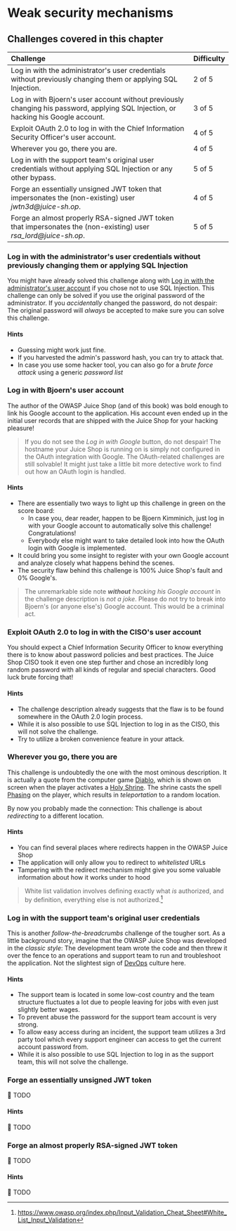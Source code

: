 # Weak security mechanisms

## Challenges covered in this chapter

| Challenge                                                                                                                          | Difficulty |
|:-----------------------------------------------------------------------------------------------------------------------------------|:-----------|
| Log in with the administrator's user credentials without previously changing them or applying SQL Injection.                       | 2 of 5     |
| Log in with Bjoern's user account without previously changing his password, applying SQL Injection, or hacking his Google account. | 3 of 5     |
| Exploit OAuth 2.0 to log in with the Chief Information Security Officer's user account.                                            | 4 of 5     |
| Wherever you go, there you are.                                                                                                    | 4 of 5     |
| Log in with the support team's original user credentials without applying SQL Injection or any other bypass.                       | 5 of 5     |
| Forge an essentially unsigned JWT token that impersonates the (non-existing) user _jwtn3d@juice-sh.op_.                            | 4 of 5     |
| Forge an almost properly RSA-signed JWT token that impersonates the (non-existing) user _rsa_lord@juice-sh.op_.                    | 5 of 5     |

### Log in with the administrator's user credentials without previously changing them or applying SQL Injection

You might have already solved this challenge along with
[Log in with the administrator's user account](sqli.md#log-in-with-the-administrators-user-account)
if you chose not to use SQL Injection. This challenge can only be solved
if you use the original password of the administrator. If you
_accidentally_ changed the password, do not despair: The original
password will _always_ be accepted to make sure you can solve this
challenge.

#### Hints

* Guessing might work just fine.
* If you harvested the admin's password hash, you can try to attack
  that.
* In case you use some hacker tool, you can also go for a _brute force
  attack_ using a generic _password list_

### Log in with Bjoern's user account

The author of the OWASP Juice Shop (and of this book) was bold enough to
link his Google account to the application. His account even ended up in
the initial user records that are shipped with the Juice Shop for your
hacking pleasure!

> If you do not see the _Log in with Google_ button, do not despair! The
> hostname your Juice Shop is running on is simply not configured in the
> OAuth integration with Google. The OAuth-related challenges are still
> solvable! It might just take a little bit more detective work to find
> out how an OAuth login is handled.

#### Hints

* There are essentially two ways to light up this challenge in green on
  the score board:
  * In case you, dear reader, happen to be Bjoern Kimminich, just log in
    with your Google account to automatically solve this challenge!
    Congratulations!
  * Everybody else might want to take detailed look into how the OAuth
    login with Google is implemented.
* It could bring you some insight to register with your own Google
  account and analyze closely what happens behind the scenes.
* The security flaw behind this challenge is 100% Juice Shop's fault and
  0% Google's.

> The unremarkable side note _**without** hacking his Google account_ in
> the challenge description is _not a joke_. Please do not try to break
> into Bjoern's (or anyone else's) Google account. This would be a
> criminal act.

### Exploit OAuth 2.0 to log in with the CISO's user account

You should expect a Chief Information Security Officer to know
everything there is to know about password policies and best practices.
The Juice Shop CISO took it even one step further and chose an
incredibly long random password with all kinds of regular and special
characters. Good luck brute forcing that!

#### Hints

* The challenge description already suggests that the flaw is to be
  found somewhere in the OAuth 2.0 login process.
* While it is also possible to use SQL Injection to log in as the CISO,
  this will not solve the challenge.
* Try to utilize a broken convenience feature in your attack.

### Wherever you go, there you are

This challenge is undoubtedly the one with the most ominous description.
It is actually a quote from the computer game
[Diablo](http://us.blizzard.com/en-us/games/legacy/), which is shown on
screen when the player activates a
[Holy Shrine](http://diablo.gamepedia.com/Shrines_%28Diablo_I%29). The
shrine casts the spell
[Phasing](http://diablo.gamepedia.com/Phasing_%28Diablo_I%29) on the
player, which results in _teleportation_ to a random location.

By now you probably made the connection: This challenge is about
_redirecting_ to a different location.

#### Hints

* You can find several places where redirects happen in the OWASP Juice
  Shop
* The application will only allow you to redirect to _whitelisted_ URLs
* Tampering with the redirect mechanism might give you some valuable
  information about how it works under to hood

> White list validation involves defining exactly what _is_ authorized,
> and by definition, everything else is not authorized.[^2]

### Log in with the support team's original user credentials

This is another _follow-the-breadcrumbs_ challenge of the tougher sort.
As a little background story, imagine that the OWASP Juice Shop was
developed in the _classic style_: The development team wrote the code
and then threw it over the fence to an operations and support team to
run and troubleshoot the application. Not the slightest sign of
[DevOps](https://en.wikipedia.org/wiki/DevOps) culture here.

#### Hints

* The support team is located in some low-cost country and the team
  structure fluctuates a lot due to people leaving for jobs with even
  just slightly better wages.
* To prevent abuse the password for the support team account is very
  strong.
* To allow easy access during an incident, the support team utilizes a
  3rd party tool which every support engineer can access to get the
  current account password from.
* While it is also possible to use SQL Injection to log in as the
  support team, this will not solve the challenge.

### Forge an essentially unsigned JWT token

:wrench: TODO

#### Hints

:wrench: TODO

### Forge an almost properly RSA-signed JWT token

:wrench: TODO

#### Hints

:wrench: TODO

[^1]: https://tools.ietf.org/html/rfc7519
[^2]: https://www.owasp.org/index.php/Input_Validation_Cheat_Sheet#White_List_Input_Validation
